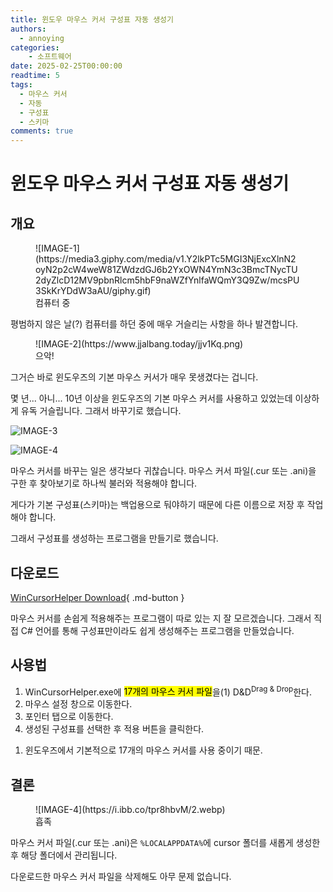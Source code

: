 ```yaml
---
title: 윈도우 마우스 커서 구성표 자동 생성기
authors:
  - annoying
categories:
    - 소프트웨어
date: 2025-02-25T00:00:00
readtime: 5
tags:
  - 마우스 커서
  - 자동
  - 구성표
  - 스키마
comments: true
---
```


# 윈도우 마우스 커서 구성표 자동 생성기

<!-- more -->

## 개요
<figure markdown="span">
    ![IMAGE-1](https://media3.giphy.com/media/v1.Y2lkPTc5MGI3NjExcXlnN2oyN2p2cW4weW81ZWdzdGJ6b2YxOWN4YmN3c3BmcTNycTU2dyZlcD12MV9pbnRlcm5hbF9naWZfYnlfaWQmY3Q9Zw/mcsPU3SkKrYDdW3aAU/giphy.gif)
    <figcaption>컴퓨터 중</figcaption>
</figure>

평범하지 않은 날(?) 컴퓨터를 하던 중에 매우 거슬리는 사항을 하나 발견합니다.

<figure markdown="span">
    ![IMAGE-2](https://www.jjalbang.today/jjv1Kq.png)
    <figcaption>으악!</figcaption>
</figure>

그거슨 바로 윈도우즈의 기본 마우스 커서가 매우 못생겼다는 겁니다.

몇 년... 아니... 10년 이상을 윈도우즈의 기본 마우스 커서를 사용하고 있었는데 이상하게 유독 거슬립니다. 그래서 바꾸기로 했습니다.

<div class="grid" markdown>

![IMAGE-3](https://i.ibb.co/Lh8mR5vH/1.webp)

![IMAGE-4](https://www.memeatlas.com/images/pepes/pepe-fat-head-mouth-open.jpg)

</div>

마우스 커서를 바꾸는 일은 생각보다 귀찮습니다. 마우스 커서 파일(.cur 또는 .ani)을 구한 후 찾아보기로 하나씩 불러와 적용해야 합니다.

게다가 기본 구성표(스키마)는 백업용으로 둬야하기 때문에 다른 이름으로 저장 후 작업해야 합니다.

그래서 구성표를 생성하는 프로그램을 만들기로 했습니다.

## 다운로드
[WinCursorHelper Download](https://github.com/AN-NOYING/WinCursorHelper/releases/tag/Download "WinCursorHelper Download"){ .md-button }

마우스 커서를 손쉽게 적용해주는 프로그램이 따로 있는 지 잘 모르겠습니다. 그래서 직접 C# 언어를 통해 구성표만이라도 쉽게 생성해주는 프로그램을 만들었습니다.

## 사용법

<div class="annotate" markdown>

1. WinCursorHelper.exe에 <mark class="half-line">17개의 마우스 커서 파일</mark>을(1) D&D<sup>Drag &amp; Drop</sup>한다.
2. 마우스 설정 창으로 이동한다.
3. 포인터 탭으로 이동한다.
4. 생성된 구성표를 선택한 후 적용 버튼을 클릭한다.

</div>

1.   윈도우즈에서 기본적으로 17개의 마우스 커서를 사용 중이기 때문.

## 결론

<figure markdown="span">
    ![IMAGE-4](https://i.ibb.co/tpr8hbvM/2.webp)
    <figcaption>흡족</figcaption>
</figure>

마우스 커서 파일(.cur 또는 .ani)은 `%LOCALAPPDATA%`에 cursor 폴더를 새롭게 생성한 후 해당 폴더에서 관리됩니다.

다운로드한 마우스 커서 파일을 삭제해도 아무 문제 없습니다.